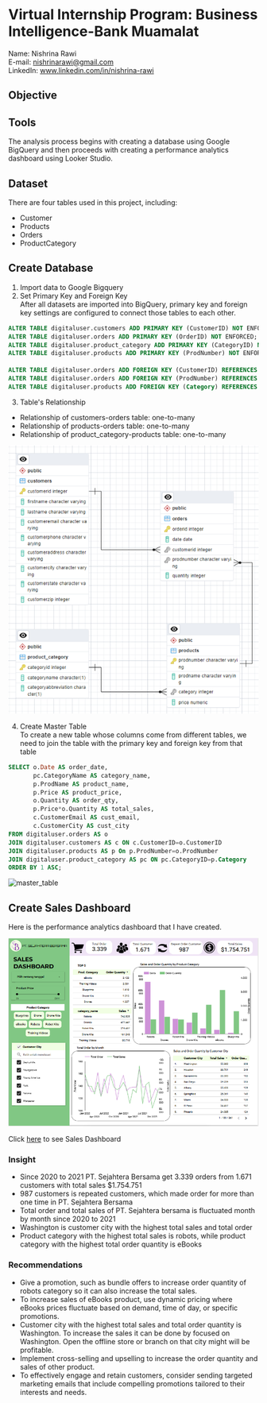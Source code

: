 # Virtual Internship Program: Business Intelligence-Bank Muamalat
Name: Nishrina Rawi  
E-mail: nishrinarawi@gmail.com  
LinkedIn: www.linkedin.com/in/nishrina-rawi    

## Objective
 

## Tools
The analysis process begins with creating a database using Google BigQuery and then proceeds with creating a performance analytics dashboard using Looker Studio.

## Dataset 
There are four tables used in this project, including: 
- Customer 
- Products 
- Orders 
- ProductCategory 


## Create Database
1. Import data to Google Bigquery
2. Set Primary Key and Foreign Key  
After all datasets are imported into BigQuery, primary key and foreign key settings are configured to connect those tables to each other.

```sql
ALTER TABLE digitaluser.customers ADD PRIMARY KEY (CustomerID) NOT ENFORCED;
ALTER TABLE digitaluser.orders ADD PRIMARY KEY (OrderID) NOT ENFORCED;
ALTER TABLE digitaluser.product_category ADD PRIMARY KEY (CategoryID) NOT ENFORCED;
ALTER TABLE digitaluser.products ADD PRIMARY KEY (ProdNumber) NOT ENFORCED;

ALTER TABLE digitaluser.orders ADD FOREIGN KEY (CustomerID) REFERENCES digitaluser.customers(CustomerID) NOT ENFORCED;
ALTER TABLE digitaluser.orders ADD FOREIGN KEY (ProdNumber) REFERENCES digitaluser.products(ProdNumber) NOT ENFORCED;
ALTER TABLE digitaluser.products ADD FOREIGN KEY (Category) REFERENCES digitaluser.product_category(CategoryID) NOT ENFORCED;
```
3. Table's Relationship
- Relationship of customers-orders table: one-to-many
- Relationship of products-orders table: one-to-many
- Relationship of product_category-products table: one-to-many

![erd](https://github.com/nishrinarawi/business-intelligence-vix/blob/a89b3ad8c8ff71fd954e6c91b763bc2bbdf67e0e/assets/ERD.png)

4. Create Master Table  
To create a new table whose columns come from different tables, we need to join the table with the primary key and foreign key from that table  

```sql
SELECT o.Date AS order_date,
       pc.CategoryName AS category_name,
       p.ProdName AS product_name,
       p.Price AS product_price,
       o.Quantity AS order_qty,
       p.Price*o.Quantity AS total_sales,
       c.CustomerEmail AS cust_email,
       c.CustomerCity AS cust_city
FROM digitaluser.orders AS o
JOIN digitaluser.customers AS c ON c.CustomerID=o.CustomerID
JOIN digitaluser.products AS p On p.ProdNumber=o.ProdNumber
JOIN digitaluser.product_category AS pc ON pc.CategoryID=p.Category
ORDER BY 1 ASC;
```

![master_table]()  

## Create Sales Dashboard
Here is the performance analytics dashboard that I have created. 

![dashboard](https://github.com/nishrinarawi/business-intelligence-vix/blob/a89b3ad8c8ff71fd954e6c91b763bc2bbdf67e0e/assets/dashboard.png)  

Click [here](https://lookerstudio.google.com/reporting/104eca3c-0beb-4d91-bac9-f5c031db52c5) to see Sales Dashboard

### Insight  
- Since 2020 to 2021 PT. Sejahtera Bersama get 3.339 orders from 1.671 customers with total sales $1.754.751
- 987 customers is repeated customers, which made order for more than one time in PT. Sejahtera Bersama
- Total order and total sales of PT. Sejahtera bersama is fluctuated month by month since 2020 to 2021
- Washington is customer city with the highest total sales and total order 
- Product category with the highest total sales is robots, while product category with the highest total order quantity is eBooks  

### Recommendations  
- Give a promotion, such as bundle offers to increase order quantity of robots category so it can also increase the total sales. 
- To increase sales of eBooks product, use dynamic pricing where eBooks prices fluctuate based on demand, time of day, or specific promotions.
- Customer city with the highest total sales and total order quantity is Washington. To increase the sales it can be done by focused on Washington. Open the offline store or branch on that city might will be profitable. 
- Implement cross-selling and upselling to increase the order quantity and sales of other product. 
- To effectively engage and retain customers, consider sending targeted marketing emails that include compelling promotions tailored to their interests and needs.
